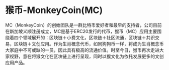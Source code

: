 # 

# 猴币-MonkeyCoin(MC)

MC（MonkeyCoin）的创始团队是一群比特币爱好者和最早的支持者，公司目前在新加坡义顺注册成立，MC是基于ERC20发行的代币，猴币（MC）应用主要围绕着四个领域展开的：区块链＋小费文化，区块链＋社区流通，区块链＋共识交易，区块链＋文创应用。作为生肖概念代币，如同狗狗币一样，将成为生肖概念币大家庭中不可或缺的一员，因此具有极高的流通价值。时至今日，猴币再次走进大家视野，意在将猴文化在区块链上进行呈现，同时以猴文化为依托发展更多的文创应用产品。


